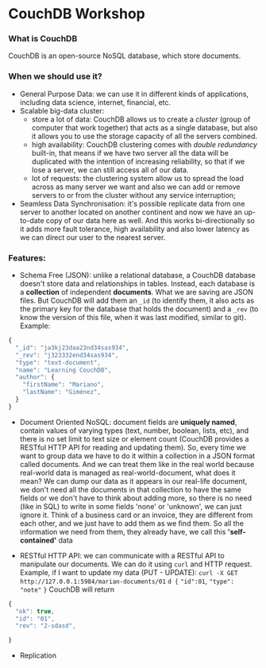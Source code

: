 # CouchDB Workshop

### What is CouchDB

CouchDB is an open-source NoSQL database, which store documents.

### When we should use it?

- General Purpose Data: we can use it in different kinds of applications, including data science, internet, financial, etc.
- Scalable big-data cluster:
  - store a lot of data: CouchDB allows us to create a _cluster_ (group of computer that work together) that acts as a single database, but also it allows you to use the storage capacity of all the servers combined.
  - high availability: CouchDB clustering comes with _double redundancy_ built-in, that means if we have two server all the data will be duplicated with the intention of increasing reliability, so that if we lose a server, we can still access all of our data.
  - lot of requests: the clustering system allow us to spread the load across as many server we want and also we can add or remove servers to or from the cluster without any service interruption;
- Seamless Data Synchronisation: it's possible replicate data from one server to another located on another continent and now we have an up-to-date copy of our data here as well. And this works bi-directionally so it adds more fault tolerance, high availability and also lower latency as we can direct our user to the nearest server.

### Features:

- Schema Free (JSON): unlike a relational database, a CouchDB database doesn't store data and relationships in tables. Instead, each database is a **collection** of independent **documents**. What we are saving are JSON files. But CouchDB will add them an `_id` (to identify them, it also acts as the primary key for the
  database that holds the document) and a `_rev` (to know the version of this file, when it was last modified, similar to git). Example:

```javascript
{
  "_id": "ja3kj23daa23nd34sas934",
  "_rev": "j323332end34sas934",
  "type": "text-document",
  "name": "Learning CouchDB",
  "author": {
    "firstName": "Mariano",
    "lastName": "Giménez",
  }
}
```

- Document Oriented NoSQL: document fields are **uniquely named**, contain values of varying types (text, number, boolean, lists, etc), and there is no set limit to text size or element count (CouchDB provides a RESTful HTTP API for reading and updating them). So, every time we want to group data we have to do it within a collection in a JSON format called documents. And we can treat them like in the real world because real-world data is managed as real-world-document, what does it mean? We can dump our data as it appears in our real-life document, we don't need all the documents in that collection to have the same fields or we don't have to think about adding more, so there is no need (like in SQL) to write in some fields 'none' or 'unknown', we can just ignore it. Think of a business card or an invoice, they are different from each other, and we just have to add them as we find them. So all the information we need from them, they already have, we call this **'self-contained'** data


- RESTful HTTP API: we can communicate with a RESTful API to manipulate our documents. We can do it using `curl` and HTTP request.
  Example, if I want to update my data (PUT - UPDATE):
  `curl -X GET http://127.0.0.1:5984/marian-documents/01`
  `d {`
  `"id":01`,
  `"type": "note"`
  `}`
  CouchDB will return

```javascript
{
  "ok": true,
  "id": "01",
  "rev": "2-sdasd",

}
```

- Replication

